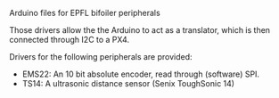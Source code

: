 Arduino files for EPFL bifoiler peripherals

Those drivers allow the the Arduino to act as a translator, which is then
connected through I2C to a PX4.

Drivers for the following peripherals are provided:

* EMS22: An 10 bit absolute encoder, read through (software) SPI.
* TS14: A ultrasonic distance sensor (Senix ToughSonic 14)

